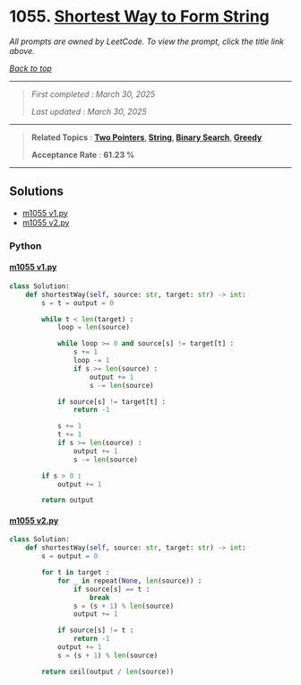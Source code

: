 # 1055. [Shortest Way to Form String](<https://leetcode.com/problems/shortest-way-to-form-string>)

*All prompts are owned by LeetCode. To view the prompt, click the title link above.*

*[Back to top](<../README.md>)*

------

> *First completed : March 30, 2025*
>
> *Last updated : March 30, 2025*

------

> **Related Topics** : **[Two Pointers](<by_topic/Two Pointers.md>), [String](<by_topic/String.md>), [Binary Search](<by_topic/Binary Search.md>), [Greedy](<by_topic/Greedy.md>)**
>
> **Acceptance Rate** : **61.23 %**

------

## Solutions

- [m1055 v1.py](<../my-submissions/m1055 v1.py>)
- [m1055 v2.py](<../my-submissions/m1055 v2.py>)
### Python
#### [m1055 v1.py](<../my-submissions/m1055 v1.py>)
```Python
class Solution:
    def shortestWay(self, source: str, target: str) -> int:
        s = t = output = 0

        while t < len(target) :
            loop = len(source)

            while loop >= 0 and source[s] != target[t] :
                s += 1
                loop -= 1
                if s >= len(source) :
                    output += 1
                    s -= len(source)

            if source[s] != target[t] :
                return -1

            s += 1
            t += 1
            if s >= len(source) :
                output += 1
                s -= len(source)

        if s > 0 :
            output += 1

        return output
```

#### [m1055 v2.py](<../my-submissions/m1055 v2.py>)
```Python
class Solution:
    def shortestWay(self, source: str, target: str) -> int:
        s = output = 0

        for t in target :
            for _ in repeat(None, len(source)) :
                if source[s] == t :
                    break
                s = (s + 1) % len(source)
                output += 1

            if source[s] != t :
                return -1
            output += 1
            s = (s + 1) % len(source)

        return ceil(output / len(source))
```

